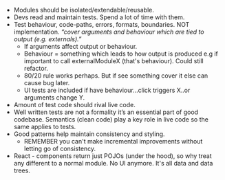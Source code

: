 - Modules should be isolated/extendable/reusable.
- Devs read and maintain tests. Spend a lot of time with them.
- Test behaviour, code-paths, errors, formats, boundaries. NOT implementation. <i>“cover arguments and behaviour which are tied to output (e.g. externals).”</i>
  - If arguments affect output or behaviour.
  - Behaviour = something which leads to how output is produced e.g if important to call externalModuleX (that's behaviour). Could still refactor.
  - 80/20 rule works perhaps. But if see something cover it else can cause bug later.
  - UI tests are included if have behaviour...click triggers X..or arguments change Y.
- Amount of test code should rival live code.
- Well written tests are not a formality it’s an essential part of good codebase. Semantics (clean code) play a key role in live code so the same applies to tests. 
- Good patterns help maintain consistency and styling.
  - REMEMBER you can't make incremental improvements without letting go of consistency.
- React - components return just POJOs (under the hood), so why treat any different to a normal module. No UI anymore. It's all data and data trees.

